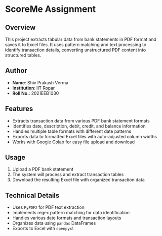 # ScoreMe Assignment

## Overview
This project extracts tabular data from bank statements in PDF format and saves it to Excel files. It uses pattern matching and text processing to identify transaction details, converting unstructured PDF content into structured tables.

## Author
- **Name**: Shiv Prakash Verma  
- **Institution**: IIT Ropar  
- **Roll No.**: 2021EEB1030  

## Features
- Extracts transaction data from various PDF bank statement formats  
- Identifies date, description, debit, credit, and balance information  
- Handles multiple table formats with different date patterns  
- Exports data to formatted Excel files with auto-adjusted column widths  
- Works with Google Colab for easy file upload and download  

## Usage
1. Upload a PDF bank statement  
2. The system will process and extract transaction tables  
3. Download the resulting Excel file with organized transaction data  

## Technical Details
- Uses `PyPDF2` for PDF text extraction  
- Implements regex pattern matching for data identification  
- Handles various date formats and transaction layouts  
- Organizes data using `pandas` DataFrames  
- Exports to Excel with `openpyxl`  
```

